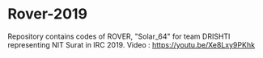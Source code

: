 # Rover-2019
Repository contains codes of ROVER, "Solar_64" for team DRISHTI representing NIT Surat in IRC 2019.
Video : https://youtu.be/Xe8Lxy9PKhk 
